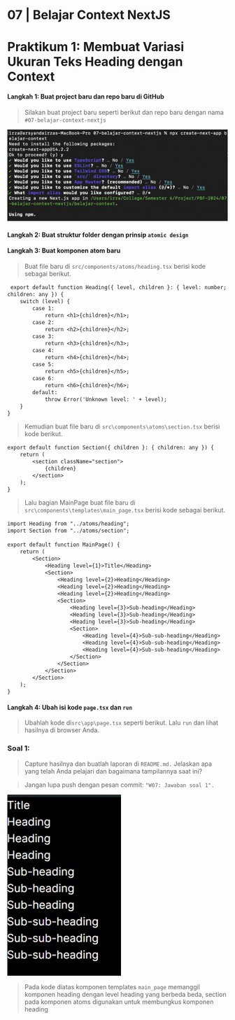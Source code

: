 # 07 | Belajar Context NextJS

# Praktikum 1:  Membuat Variasi Ukuran Teks Heading dengan Context

#### Langkah 1: Buat project baru dan repo baru di GitHub
> Silakan buat project baru seperti berikut dan repo baru dengan nama `#07-belajar-context-nextjs`

![Output](docs/image/L1P1.png)

#### Langkah 2:  Buat struktur folder dengan prinsip `atomic design`

#### Langkah 3: Buat komponen atom baru
>Buat file baru di `src/components/atoms/heading.tsx` berisi kode sebagai berikut.

```tsx
 export default function Heading({ level, children }: { level: number; children: any }) {
    switch (level) {
        case 1:
            return <h1>{children}</h1>;
        case 2:
            return <h2>{children}</h2>;
        case 3:
            return <h3>{children}</h3>;
        case 4:
            return <h4>{children}</h4>;
        case 5:
            return <h5>{children}</h5>;
        case 6:
            return <h6>{children}</h6>;
        default:
            throw Error('Unknown level: ' + level);
    }
}
```

> Kemudian buat file baru di `src\components\atoms\section.tsx` berisi kode berikut.

```tsx
export default function Section({ children }: { children: any }) {
    return (
        <section className="section">
            {children}
        </section>
    );
}
```

>Lalu bagian MainPage buat file baru di `src\components\templates\main_page.tsx` berisi kode sebagai berikut.

``` tsx
import Heading from "../atoms/heading";
import Section from "../atoms/section";

export default function MainPage() {
    return (
        <Section>
            <Heading level={1}>Title</Heading>
            <Section>
                <Heading level={2}>Heading</Heading>
                <Heading level={2}>Heading</Heading>
                <Heading level={2}>Heading</Heading>
                <Section>
                    <Heading level={3}>Sub-heading</Heading>
                    <Heading level={3}>Sub-heading</Heading>
                    <Heading level={3}>Sub-heading</Heading>
                    <Section>
                        <Heading level={4}>Sub-sub-heading</Heading>
                        <Heading level={4}>Sub-sub-heading</Heading>
                        <Heading level={4}>Sub-sub-heading</Heading>
                    </Section>
                </Section>
            </Section>
        </Section>
    );
}
```

#### Langkah 4:  Ubah isi kode `page.tsx` dan `run`
> Ubahlah kode di`src\app\page.tsx` seperti berikut. Lalu `run` dan lihat hasilnya di browser Anda.

### Soal 1: 
> Capture hasilnya dan buatlah laporan di `README.md.` Jelaskan apa yang telah Anda pelajari dan bagaimana tampilannya saat ini?

> Jangan lupa push dengan pesan commit: `"W07: Jawaban soal 1".`

![Output](docs/image/P1L4.png)

> Pada kode diatas komponen templates `main_page` memanggil komponen heading dengan level heading yang berbeda beda, section pada komponen atoms digunakan untuk membungkus komponen heading

